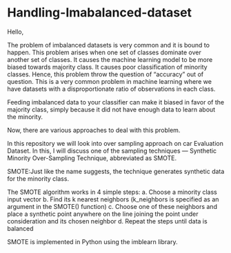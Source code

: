 # Handling-Imabalanced-dataset

Hello,

The problem of imbalanced datasets is very common and it is bound to happen. This problem arises when one set of classes dominate over another set of classes. It causes the machine learning model to be more biased towards majority class. It causes poor classification of minority classes. Hence, this problem throw the question of “accuracy” out of question. This is a very common problem in machine learning where we have datasets with a disproportionate ratio of observations in each class.

Feeding imbalanced data to your classifier can make it biased in favor of the majority class, simply because it did not have enough data to learn about the minority.

Now, there are various approaches to deal with this problem.

In this repository we will look into over sampling approach on car Evaluation Dataset. In this, I will discuss one of the sampling techniques — Synthetic Minority Over-Sampling Technique, abbreviated as SMOTE.

SMOTE:Just like the name suggests, the technique generates synthetic data for the minority class.

The SMOTE algorithm works in 4 simple steps:
a. Choose a minority class input vector
b. Find its k nearest neighbors (k_neighbors is specified as an argument in the SMOTE() function)
c. Choose one of these neighbors and place a synthetic point anywhere on the line joining the point under consideration and its chosen neighbor
d. Repeat the steps until data is balanced

SMOTE is implemented in Python using the imblearn library.


